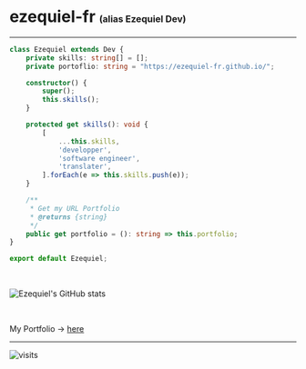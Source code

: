 # ezequiel-fr <span style="font-size: 1rem">(alias Ezequiel Dev)</span>

<hr>

```ts
class Ezequiel extends Dev {
    private skills: string[] = [];
    private portoflio: string = "https://ezequiel-fr.github.io/";

    constructor() {
        super();
        this.skills();
    }

    protected get skills(): void {
        [
            ...this.skills,
            'developper',
            'software engineer',
            'translater',
        ].forEach(e => this.skills.push(e));
    }

    /**
     * Get my URL Portfolio
     * @returns {string}
     */
    public get portfolio = (): string => this.portfolio;
}

export default Ezequiel;
```
<br>

![Ezequiel's GitHub stats](https://github-readme-stats.vercel.app/api?username=ezequiel-fr&show_icons=true&bg_color=30,467,469&title_color=fff&text_color=ddd&hide_border=true&border_radius=10)

<br>

My Portfolio → [here](https://ezequiel-fr.github.io/)

<hr>

![visits](https://profile-counter.glitch.me/%7Bezequiel-fr%7D/count.svg)
